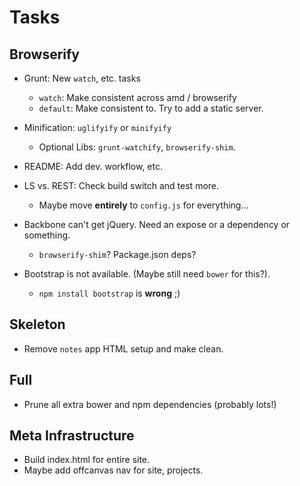 Tasks
=====

## Browserify

* Grunt: New `watch`, etc. tasks
    * `watch`: Make consistent across amd / browserify
    * `default`: Make consistent to. Try to add a static server.

* Minification: `uglifyify` or `minifyify`
    * Optional Libs: `grunt-watchify`, `browserify-shim`.

* README: Add dev. workflow, etc.
* LS vs. REST: Check build switch and test more.
    * Maybe move **entirely** to `config.js` for everything...

* Backbone can't get jQuery. Need an expose or a dependency or something.
    * `browserify-shim`? Package.json deps?

* Bootstrap is not available. (Maybe still need `bower` for this?).
    * `npm install bootstrap` is **wrong** ;)

## Skeleton

* Remove `notes` app HTML setup and make clean.

## Full

* Prune all extra bower and npm dependencies (probably lots!)

## Meta Infrastructure

* Build index.html for entire site.
* Maybe add offcanvas nav for site, projects.
